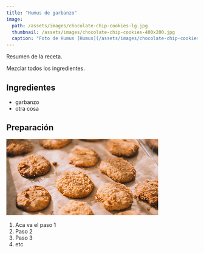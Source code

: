 ```yaml
---
title: "Humus de garbanzo"
image: 
  path: /assets/images/chocolate-chip-cookies-lg.jpg
  thumbnail: /assets/images/chocolate-chip-cookies-400x200.jpg
  caption: "Foto de Humus [Humus](/assets/images/chocolate-chip-cookies-400x200.jpg)"
---
```


Resumen de la receta.

Mezclar todos los ingredientes.

## Ingredientes

* garbanzo
* otra cosa

## Preparación

![Imagen de un humus de color azul](/assets/images/peanut-butter-cookies-400x200.jpg "Hola soy un humus")

1. Aca va el paso 1
2. Paso 2
3. Paso 3
4. etc